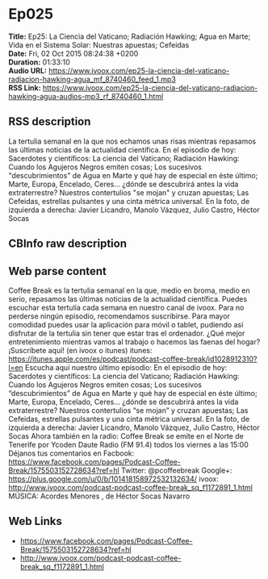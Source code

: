 # Ep025  
**Title:** Ep25: La Ciencia del Vaticano; Radiación Hawking; Agua en Marte; Vida en el Sistema Solar: Nuestras apuestas; Cefeidas  
**Date:** Fri, 02 Oct 2015 08:24:38 +0200  
**Duration:** 01:33:10  
**Audio URL:** https://www.ivoox.com/ep25-la-ciencia-del-vaticano-radiacion-hawking-agua_mf_8740460_feed_1.mp3  
**RSS Link:** https://www.ivoox.com/ep25-la-ciencia-del-vaticano-radiacion-hawking-agua-audios-mp3_rf_8740460_1.html  

## RSS description
La tertulia semanal en la que nos echamos unas risas mientras repasamos las últimas noticias de la actualidad científica. En el episodio de hoy: Sacerdotes y científicos: La ciencia del Vaticano; Radiación Hawking: Cuando los Agujeros Negros emiten cosas; Los sucesivos "descubrimientos" de Agua en Marte y qué hay de especial en éste último; Marte, Europa, Encelado, Ceres... ¿dónde se descubrirá antes la vida extraterrestre? Nuestros contertulios "se mojan" y cruzan apuestas; Las Cefeidas, estrellas pulsantes y una cinta métrica universal. En la foto, de izquierda a derecha: Javier Licandro, Manolo Vázquez, Julio Castro, Héctor Socas

## CBInfo raw description


## Web parse content
Coffee Break es la tertulia semanal en la que, medio en broma, medio en serio, repasamos las últimas noticias de la actualidad científica. Puedes escuchar esta tertulia cada semana en nuestro canal de ivoox. Para no perderse ningún episodio, recomendamos suscribirse. Para mayor comodidad puedes usar la aplicación para móvil o tablet, pudiendo así disfrutar de la tertulia sin tener que estar tras el ordenador. ¿Qué mejor entretenimiento mientras vamos al trabajo o hacemos las faenas del hogar? ¡Suscríbete aquí! (en ivoox o itunes) itunes: https://itunes.apple.com/es/podcast/podcast-coffee-break/id1028912310?l=en Escucha aquí nuestro último episodio: En el episodio de hoy: Sacerdotes y científicos: La ciencia del Vaticano; Radiación Hawking: Cuando los Agujeros Negros emiten cosas; Los sucesivos “descubrimientos” de Agua en Marte y qué hay de especial en éste último; Marte, Europa, Encelado, Ceres… ¿dónde se descubrirá antes la vida extraterrestre? Nuestros contertulios “se mojan” y cruzan apuestas; Las Cefeidas, estrellas pulsantes y una cinta métrica universal. En la foto, de izquierda a derecha: Javier Licandro, Manolo Vázquez, Julio Castro, Héctor Socas Ahora también en la radio: Coffee Break se emite en el Norte de Tenerife por Ycoden Daute Radio (FM 91.4) todos los viernes a las 15:00 Déjanos tus comentarios en Facbook: https://www.facebook.com/pages/Podcast-Coffee-Break/1575503152728634?ref=hl Twitter: @pcoffeebreak Google+: https://plus.google.com/u/0/b/101418158972532132634/ ivoox: http://www.ivoox.com/podcast-podcast-coffee-break_sq_f1172891_1.html MÚSICA: Acordes Menores , de Héctor Socas Navarro

## Web Links
- https://www.facebook.com/pages/Podcast-Coffee-Break/1575503152728634?ref=hl
- http://www.ivoox.com/podcast-podcast-coffee-break_sq_f1172891_1.html